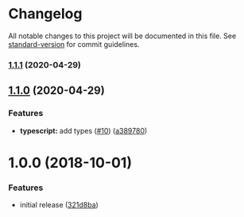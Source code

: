 # Changelog

All notable changes to this project will be documented in this file. See [standard-version](https://github.com/conventional-changelog/standard-version) for commit guidelines.

### [1.1.1](https://github.com/gregberge/react-flatten-children/compare/v1.1.0...v1.1.1) (2020-04-29)

## [1.1.0](https://github.com/gregberge/react-flatten-children/compare/v1.0.0...v1.1.0) (2020-04-29)


### Features

* **typescript:** add types ([#10](https://github.com/gregberge/react-flatten-children/issues/10)) ([a389780](https://github.com/gregberge/react-flatten-children/commit/a3897805876caec5eb4a2eefd15782e524778d10))

<a name="1.0.0"></a>

# 1.0.0 (2018-10-01)

### Features

- initial release ([321d8ba](https://github.com/gregberge/react-flatten-children/commit/321d8ba))
